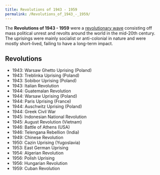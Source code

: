 ```yaml
---
title: Revolutions of 1943 - 1959
permalink: /Revolutions_of_1943_-_1959/
---
```


The **Revolutions of 1943 - 1959** were a [revolutionary
wave](Revolutionary_Wave "wikilink") consisting off mass political
unrest and revolts around the world in the mid-20th century. The
uprisings were mainly socialist or anti-colonial in nature and were
mostly short-lived, failing to have a long-term impact.

## Revolutions

- 1943: Warsaw Ghetto Uprising (Poland)
- 1943: Treblinka Uprising (Poland)
- 1943: Sobibor Uprising (Poland)
- 1943: Italian Revolution
- 1944: Guatemalan Revolution
- 1944: Warsaw Uprising (Poland)
- 1944: Paris Uprising (France)
- 1944: Auschwitz Uprising (Poland)
- 1944: Greek Civil War
- 1945: Indonesian National Revolution
- 1945: August Revolution (Vietnam)
- 1946: Battle of Athens (USA)
- 1946: Telengana Rebellion (India)
- 1949: Chinese Revolution
- 1950: Cazin Uprising (Yugoslavia)
- 1953: East German Uprising
- 1954: Algerian Revolution
- 1956: Polish Uprising
- 1956: Hungarian Revolution
- 1959: Cuban Revolution